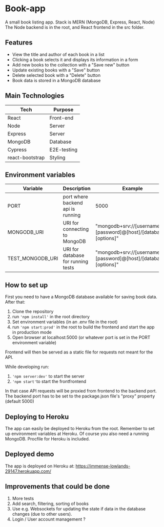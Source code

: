# Book-app
A small book listing app. Stack is MERN (MongoDB, Express, React, Node)
The Node backend is in the root, and React frontend in the src folder.

## Features
* View the title and author of each book in a list
* Clicking a book selects it and displays its information in a form
* Add new books to the collection with a "Save new" button
* Update existing books with a "Save" button
* Delete selected book with a "Delete" button
* Book data is stored in a MongoDB database

## Main Technologies
Tech | Purpose
----- |--------
React |Front-end
Node |Server
Express| Server
MongoDB|Database
Cypress|E2E-testing
react-bootstrap| Styling

## Environment variables
Variable|Description|Example
--------|-----------|--------
PORT| port where backend api is running|5000
MONGODB_URI| URI for connecting to MongoDB| "mongodb+srv://[username]:[password]@[host]/[database]?[options]"
TEST_MONGODB_URI| URI for database for running tests| "mongodb+srv://[username]:[password]@[host]/[database]?[options]"

## How to set up
First you need to have a MongoDB database available for saving book data. After that:
1. Clone the repository
2. run `'npm install'` in the root directory
3. Set environment variables (in an .env file in the root)
4. run `'npm start:prod'` in the root to build the frontend and start the app in production mode
5. Open browser at localhost:5000 (or whatever port is set in the PORT environment variable)

Frontend will then be served as a static file for requests not meant for the API.

While developing run:
1. `'npm server:dev'` to start the server
2. `'npm start'`to start the frontfrontend

In that case API requests will be proxied from frontend to the backend port. The backend port has to be set to the package.json file's "proxy" property (default 5000)

## Deploying to Heroku
The app can easily be deployed to Heroku from the root. Remember to set up environment variables at Heroku. Of course you also need a running MongoDB. Procfile for Heroku is included.

## Deployed demo
The app is deployed on Heroku at: https://immense-lowlands-29147.herokuapp.com/

## Improvements that could be done
1. More tests
2. Add search, filtering, sorting of books
3. Use e.g. Websockets for updating the state if data in the database changes (due to other users).
4. Login / User account management ?